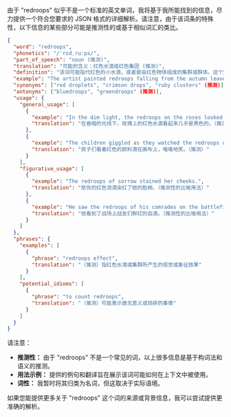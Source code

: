 由于 "redroops" 似乎不是一个标准的英文单词，我将基于我所能找到的信息，尽力提供一个符合您要求的 JSON 格式的详细解析。请注意，由于该词条的特殊性，以下信息的某些部分可能是推测性的或基于相似词汇的类比。

```json
{
  "word": "redroops",
  "phonetics": "/ˈrɛdˌruːps/",
  "part_of_speech": "noun (推测)",
  "translation": "可能的含义：红色水滴或红色集团 (推测)",
  "definition": "该词可能指代红色的小水滴，或者是由红色物体组成的集群或群体。这个定义是基于词根 'red' (红色) 和 'droops' (水滴或下垂物) 的推测性组合。(推测)",
  "example": "The artist painted redroops falling from the autumn leaves. (艺术家画了从秋叶上滴落的红色水滴。)(推测)",
  "synonyms": ["red droplets", "crimson drops", "ruby clusters" (推测)],
  "antonyms": ["bluedroops", "greendroops" (推测)],
  "usage": {
    "general_usage": [
      {
        "example": "In the dim light, the redroops on the roses looked almost black.",
        "translation": "在昏暗的光线下，玫瑰上的红色水滴看起来几乎是黑色的。（推测）"
      },
      {
        "example": "The children giggled as they watched the redroops of paint drip down the canvas.",
        "translation": "孩子们看着红色的颜料滴在画布上，咯咯地笑。（推测）"
      }
    ],
    "figurative_usage": [
      {
        "example": "The redroops of sorrow stained her cheeks.",
        "translation": "悲伤的红色泪滴染红了她的脸颊。（推测性的比喻用法）"
      },
      {
        "example": "He saw the redroops of his comrades on the battlefield.",
        "translation": "他看到了战场上战友们鲜红的血滴。（推测性的比喻用法）"
      }
    ]
  },
  "phrases": {
    "examples": [
      {
        "phrase": "redroops effect",
        "translation": "（推测）指红色水滴或集群所产生的视觉或象征效果"
      }
    ],
    "potential_idioms": [
      {
        "phrase": "to count redroops",
        "translation": "（推测）可能表示做无意义或琐碎的事情"
      }
    ]
  }
}
```

请注意：
*   **推测性：** 由于 "redroops" 不是一个常见的词，以上很多信息是基于构词法和语义的推测。
*   **用法示例：** 提供的例句和翻译旨在展示该词可能如何在上下文中被使用。
*   **词性：** 我暂时将其归类为名词，但这取决于实际语境。

如果您能提供更多关于 "redroops" 这个词的来源或背景信息，我可以尝试提供更准确的解析。
 